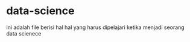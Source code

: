# data-science
ini adalah file berisi hal hal yang harus dipelajari ketika menjadi seorang data scienece
